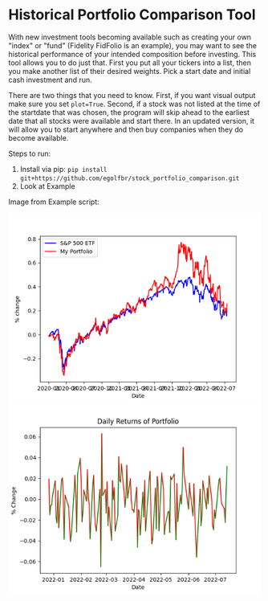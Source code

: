 # Historical Portfolio Comparison Tool 

With new investment tools becoming available such as creating your own "index" or "fund" (Fidelity FidFolio is an example), you may want to see the historical performance of your intended composition before investing. This tool allows you to do just that. First you put all your tickers into a list, then you make another list of their desired weights. Pick a start date and initial cash investment and run. 

There are two things that you need to know. First, if you want visual output make sure you set ```plot=True```. Second, if a stock was not listed at the time of the startdate that was chosen, the program will skip ahead to the earliest date that all stocks were available and start there. In an updated version, it will allow you to start anywhere and then buy companies when they do become available. 


Steps to run:
1. Install via pip: ```pip install git+https://github.com/egolfbr/stock_portfolio_comparison.git```
2. Look at Example 

Image from Example script:

![Portfolio vs S&P 500 ETF](./pics/Figure_1.png)
![Daily Returns](./pics/Figure_1_2.png)